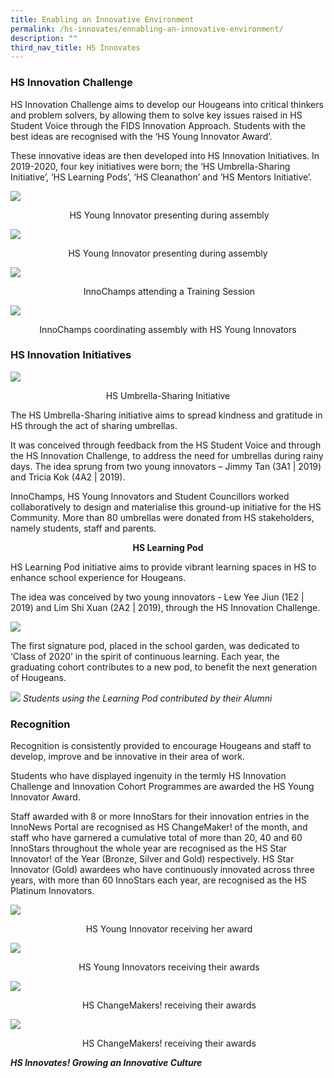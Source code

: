 ```yaml
---
title: Enabling an Innovative Environment
permalink: /hs-innovates/ennabling-an-innovative-environment/
description: ""
third_nav_title: HS Innovates
---
```

### HS Innovation Challenge&nbsp;&nbsp;

HS Innovation Challenge aims to develop our Hougeans into critical thinkers and problem solvers, by allowing them to solve key issues raised in HS Student Voice through the FIDS Innovation Approach. Students with the best ideas are recognised with the ‘HS Young Innovator Award’.&nbsp;  

These innovative ideas are then developed into HS Innovation Initiatives. In 2019-2020, four key initiatives were born; the ‘HS Umbrella-Sharing Initiative’, ‘HS Learning Pods’, ‘HS Cleanathon’ and ‘HS Mentors Initiative’.

![](/images/Photo%2016.jpeg)
<center>&nbsp;HS Young Innovator presenting during assembly</center>


![](/images/Photo%2017.jpeg)
<center>HS Young Innovator presenting during assembly</center>


![](/images/Photo%2018.jpeg)
<center>&nbsp;InnoChamps attending a Training Session</center>

![](/images/Photo%2019.jpeg)
<center>InnoChamps coordinating assembly with HS Young Innovators</center>

### HS Innovation Initiatives

![](/images/Photo%2020.jpeg)
<center> HS Umbrella-Sharing Initiative</center>

The HS Umbrella-Sharing initiative aims to spread kindness and gratitude in HS through the act of sharing umbrellas.&nbsp;


It was conceived through feedback from the HS Student Voice and through the HS Innovation Challenge, to address the need for umbrellas during rainy days. The idea sprung from two young innovators – Jimmy Tan (3A1 | 2019) and Tricia Kok (4A2 | 2019).

InnoChamps, HS Young Innovators and Student Councillors worked collaboratively to design and materialise this ground-up initiative for the HS Community. More than 80 umbrellas were donated from HS stakeholders, namely students, staff and parents.

<center><b>HS Learning Pod</b></center>

HS Learning Pod initiative aims to provide vibrant learning spaces in HS to enhance school experience for Hougeans.&nbsp;

  

The idea was conceived by two young innovators - Lew Yee Jiun (1E2 | 2019) and Lim Shi Xuan (2A2 | 2019), through the HS Innovation Challenge.&nbsp;

![](/images/InnoSpace/innospace10.jpg)
  

The first signature pod, placed in the school garden, was dedicated to ‘Class of 2020’ in the spirit of continuous learning. Each year, the graduating cohort contributes to a new pod, to benefit the next generation of Hougeans.

![](/images/InnoSpace/innospace11.jpg)
*Students using the Learning Pod contributed by their Alumni*

### Recognition

Recognition is consistently provided to encourage Hougeans and staff to develop, improve and be innovative in their area of work.&nbsp;

  

Students who have displayed ingenuity in the termly HS Innovation Challenge and Innovation Cohort Programmes are awarded the HS Young Innovator Award.

  

Staff awarded with 8 or more InnoStars for their innovation entries in the InnoNews Portal are recognised as HS ChangeMaker! of the month, and staff who have garnered a cumulative total of more than 20, 40 and 60 InnoStars throughout the whole year are recognised as the HS Star Innovator! of the Year (Bronze, Silver and Gold) respectively. HS Star Innovator (Gold) awardees who have continuously innovated across three years, with more than 60 InnoStars each year, are recognised as the HS Platinum Innovators.

![](/images/Photo%2021.jpeg)
<center>&nbsp;HS Young Innovator receiving her award</center>

![](/images/Photo%2022.jpeg)
<center>&nbsp;HS Young Innovators receiving their awards</center>

![](/images/Photo%2023.jpeg)
<center>&nbsp;HS ChangeMakers! receiving their awards</center>

![](/images/Photo%2024.jpeg)
<center>&nbsp;HS ChangeMakers! receiving their awards</center>

**_HS Innovates! Growing an Innovative Culture_**